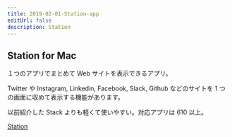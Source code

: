 ```yaml
---
title: 2019-02-01-Station-app
editUrl: false
description: Station
---
```


## Station for Mac

１つのアプリでまとめて Web サイトを表示できるアプリ。

Twitter や Instagram, Linkedin, Facebook, Slack, Github などのサイトを 1 つの画面に収めて表示する機能があります。

以前紹介した Stack よりも軽くて使いやすい。対応アプリは 610 以上。

[Station](https://getstation.com/)
